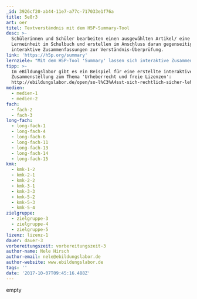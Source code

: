 ```yaml
---
_id: 3926cf20-ab44-11e7-a77c-717033e1f76a
title: 5e8r3
art: oer
titel: Textverständnis mit dem H5P-Summary-Tool
desc: >-
  Schülerinnen und Schüler bearbeiten einen ausgewählten Artikel/ eine
  Lerneinheit im Schulbuch und erstellen im Anschluss daran gegenseitig
  interaktive Zusammenfassungen zur Verständnis-Überprüfung.
link: 'https://h5p.org/summary'
lernziele: "Mit dem H5P-Tool 'Summary' lassen sich interaktive Zusammenfassungen zu einem bestimmten Themengebiet erstellen. Dabei werden jeweils mehrere Aussagen zu einem Unterthema zur Auswahl gegeben. Bei der Abfrage muss dann die jeweils richtige Aussage ausgewählt werden. Im Ergebnis erhält man eine Zusammenstellung aller richtigen Aussagen. \r\nDurch die Gestaltung solcher interaktiven Zusammenfassungen lernen SchülerInnen die wesentlichen Aussagen eines bestimmten Themenfeldes zu formulieren. Zugleich werden sie durch die erstellten interaktiven Zusammenfassungen ihrer MitschülerInnen herausgefordert, ihr eigenes Wissen zu testen.\r\nDie Erstellung von interaktiven Zusammenfassungen ist technisch unkompliziert nach Registrierung direkt auf der H5P-Website möglich. Alternativ kann das H5P-Plugin auch in eine Moodle, Drupal oder Wordpress-Installation integriert werden."
tipp: >-
  Im eBildungslabor gibt es ein Beispiel für eine erstellte interaktive
  Zusammenstellung zum Thema 'Urheberrecht und freie Lizenzen':
  http://ebildungslabor.de/open/so-l%C3%A4sst-sich-rechtlich-sicher-lehren-und-lernen
medien:
  - medien-1
  - medien-2
fach:
  - fach-2
  - fach-3
long-fach:
  - long-fach-1
  - long-fach-4
  - long-fach-6
  - long-fach-11
  - long-fach-13
  - long-fach-14
  - long-fach-15
kmk:
  - kmk-1-2
  - kmk-2-1
  - kmk-2-2
  - kmk-3-1
  - kmk-3-3
  - kmk-5-2
  - kmk-5-3
  - kmk-5-4
zielgruppe:
  - zielgruppe-3
  - zielgruppe-4
  - zielgruppe-5
lizenz: lizenz-1
dauer: dauer-3
vorbereitungszeit: vorbereitungszeit-3
author-name: Nele Hirsch
author-email: nele@ebildungslabor.de
author-website: www.ebildungslabor.de
tags: ''
date: '2017-10-07T09:45:16.488Z'
---
```

empty
